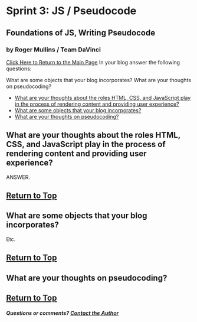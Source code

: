 # Sprint 3: JS / Pseudocode
## Foundations of JS, Writing Pseudocode
### by Roger Mullins / Team DaVinci

[Click Here to Return to the Main Page](blog.md)
In your blog answer the following questions:

What are some objects that your blog incorporates?
What are your thoughts on pseudocoding?

- [What are your thoughts about the roles HTML, CSS, and JavaScript play in the process of rendering content and providing user experience?](#what-are-your-thoughts-about-the-roles-html-css-and-javascript-play-in-the-process-of-rendering-content-and-providing-user-experience)
- [What are some objects that your blog incorporates?](#what-are-some-objects-that-your-blog-incorporates)
- [What are your thoughts on pseudocoding?](#what-are-your-thoughts-on-pseudocoding)

## What are your thoughts about the roles HTML, CSS, and JavaScript play in the process of rendering content and providing user experience?

ANSWER.

[Return to Top](#by-roger-mullins--team-davinci)
---

## What are some objects that your blog incorporates?

Etc. 

[Return to Top](#by-roger-mullins--team-davinci)
---

## What are your thoughts on pseudocoding?


[Return to Top](#by-roger-mullins--team-davinci)
---

##### Questions or comments? [Contact the Author](mailto:rogermullins.mba@gmail.com)